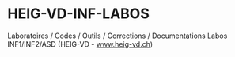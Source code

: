 # HEIG-VD-INF-LABOS
Laboratoires / Codes / Outils / Corrections / Documentations Labos INF1/INF2/ASD (HEIG-VD - www.heig-vd.ch)
